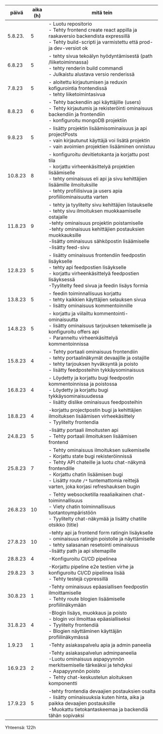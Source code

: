 | päivä     | aika (h) | mitä tein                                                                        |
|-----------|----------|----------------------------------------------------------------------------------|
| 5.8.23.   | 5        | - Luotu repositorio<br>- Tehty frontend create react appilla ja raakaversio backendista expressillä<br>- Tehty build-scripti ja varmistettu että prod- ja dev-versiot ok |
| 6.8.23    | 5        | - tehty sivua tekoälyn hyödyntämisestä (path /liiketoiminnassa)<br>- tehty renderin build commandi<br>- Julkaistu alustava versio renderissä |
| 7.8.23    | 5        | - aloitettu kirjautumisen ja reduxin kofigurointia frontendissä<br>- tehty liiketoimintasivua |
| 8.8.23    | 6        | - Tehty backendiin api käyttäjille (users)<br> - Tehty kirjautumis ja rekisteröinti ominaisuus backendiin ja frontendiin<br> - konfiguroitu mongoDB projektiin |
| 9.8.23    | 5        | - lisätty projektin lisäämisominaisuus ja api projectPosts<br>- vain kirjautunut käyttäjä voi lisätä projektin<br> - vain avoimien projektien lisääminen onnistuu |
| 10.8.23    | 8        | - konfiguroitu devitietokanta ja korjattu post tila<br>- korjattu virheenkäsittelyä projektien lisäämiselle<br> - tehty ominaisuus eli api ja sivu kehittäjien lisäämille ilmoituksille<br> - tehty profiilisivua ja users apia profiiliominaisuutta varten|
| 11.8.23  | 9        | - tehty ja tyylitelty sivu kehittäjien listaukselle <br> - tehty sivu ilmoituksen muokkaamiselle ostajalle<br> -tehty ominaisuus projektin poistamiselle <br> -tehty ominaisuus kehittäjien postauksien muokkauksille <br> -lisätty ominaisuus sähköpostin lisäämiselle <br> -lisätty feed-sivu|
| 12.8.23  | 5       | - lisätty ominaisuus frontendiin feedpostin lisäykselle<br>- tehty api feedpostien lisäykselle<br> - korjattu virheenkäsittelyä feedpostien lisäyksessä <br> -Tyylitelty feed sivua ja feedin lisäys formia|
| 13.8.23  | 5       | - feedin toiminnallisuus korjattu<br>- tehty kaikkien käyttäjien selauksen sivua<br> - lisätty ominaisuus kommentoinnille|
| 14.8.23  | 5       | - korjattu ja viilailtu kommentointi-ominaisuutta<br>- lisätty ominaisuus tarjouksen tekemiselle ja konfiguroitu offers api <br> - Paranneltu virheenkäsittelyä kommentoinnissa|
| 15.8.23  | 4       | - Tehty portaali ominaisuus frontendiin<br>- tehty portaalinäkymät devaajille ja ostajille <br> - tehty tarjouksen hyväksyntä ja poisto <br>- lisätty feedposteihin tykkäysominaisuus|
| 16.8.23  | 4       | - Löydetty ja korjattu bugi feedpostin kommentoinnissa ja poistossa<br>- Löydetty ja korjattu bugi tykkäysominaisuudessa <br> - lisätty dislike ominaisuus feedposteihin|
| 18.8.23  | 4       | -korjattu projectpostin bugi ja kehittäjien ilmoituksen lisäämisen virheekäsittely<br>- Tyylitelty frontendia |
| 24.8.23  | 5       | -lisätty portaali ilmoitusten api<br>- Tehty portaali ilmoituksen lisäämisen frontend |
| 25.8.23   | 7        | - Tehty ominaisuus ilmoituksen sulkemiselle<br>- Korjattu state bugi rekisteröinnissä<br>- Tehty API chateille ja luotu chat-näkymä frontendille<br>- Korjattu chatin lisäämisen bugi<br>- Lisätty route `/*` tuntemattomia reittejä varten, joka korjasi refreshauksen bugin |
| 26.8.23   | 10       | - Tehty websocketilla reaaliaikainen chat-toiminnallisuus<br>- Viety chatin toiminnallisuus tuotantoympäristöön<br>- Tyylitelty chat-näkymää ja lisätty chatille otsikko (title) |
| 27.8.23  | 10       | -tehty api ja frontend form ratingin lisäykselle<br>- ominaisuus ratingin poistolle ja näyttämiselle <br>- tehty salasanan resetointi ominaisuus <br> -lisätty path ja api sitemapille |
| 28.8.23  | 4       | -Konfiguroitu CI/CD pipelinea<br> |
| 29.8.23  | 3       | -Korjattu pipeline e2e testien virhe ja konfiguroitu CI/CD pipelinea lisää<br> - Tehty testejä cypressillä |
| 30.8.23  | 1       | -Tehty ominaisuus epäasiallisen feedpostin ilmoittamiselle<br> - Tehty route blogien lisäämiselle profiilinäkymään |
| 31.8.23  | 4       | -Blogin lisäys, muokkaus ja poisto<br> - blogin voi ilmoittaa epäasialliseksi<br>- Tyylitelty frontendiä <br> - Blogien näyttäminen käyttäjän profiilinäkymässä |
| 1.9.23  | 1       | -Tehty asiakaspalvelu apia ja admin paneelia<br>|
| 16.9.23  |  2      | -Tehty asiakaspalvelun adminpaneelia<br> -Luotu ominaisuus aspapyynnön merkitsemiselle tärkeäksi ja tehdyksi<br>- Aspapyynnön poisto<br> - Tehty chat-keskustelun aloituksen komponentti|
| 17.9.23  |  5      | -tehty frontendia devaajien postauksien osalta<br>- lisätty ominaisuuksia kuten hinta, aika ja paikka devaajien postauksille<br>-Muokattu tietokantaskeemaa ja backendiä tähän sopivaksi|

Yhteensä: 122h